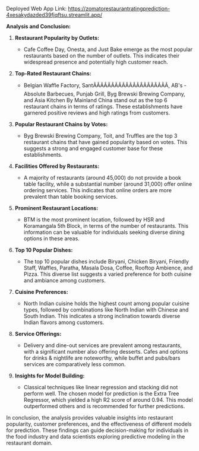 Deployed Web App Link:
https://zomatorestaurantratingprediction-4xesakydazded39fjqftsu.streamlit.app/


**Analysis and Conclusion:**

1. **Restaurant Popularity by Outlets:**
   - Cafe Coffee Day, Onesta, and Just Bake emerge as the most popular restaurants based on the number of outlets. This indicates their widespread presence and potentially high customer reach.

2. **Top-Rated Restaurant Chains:**
   - Belgian Waffle Factory, SantÃÂÃÂÃÂÃÂÃÂÃÂÃÂÃÂÃÂÃÂÃ, AB's - Absolute Barbecues, Punjab Grill, Byg Brewski Brewing Company, and Asia Kitchen By Mainland China stand out as the top 6 restaurant chains in terms of ratings. These establishments have garnered positive reviews and high ratings from customers.

3. **Popular Restaurant Chains by Votes:**
   - Byg Brewski Brewing Company, Toit, and Truffles are the top 3 restaurant chains that have gained popularity based on votes. This suggests a strong and engaged customer base for these establishments.

4. **Facilities Offered by Restaurants:**
   - A majority of restaurants (around 45,000) do not provide a book table facility, while a substantial number (around 31,000) offer online ordering services. This indicates that online orders are more prevalent than table booking services.

5. **Prominent Restaurant Locations:**
   - BTM is the most prominent location, followed by HSR and Koramangala 5th Block, in terms of the number of restaurants. This information can be valuable for individuals seeking diverse dining options in these areas.

6. **Top 10 Popular Dishes:**
   - The top 10 popular dishes include Biryani, Chicken Biryani, Friendly Staff, Waffles, Paratha, Masala Dosa, Coffee, Rooftop Ambience, and Pizza. This diverse list suggests a varied preference for both cuisine and ambiance among customers.

7. **Cuisine Preferences:**
   - North Indian cuisine holds the highest count among popular cuisine types, followed by combinations like North Indian with Chinese and South Indian. This indicates a strong inclination towards diverse Indian flavors among customers.

8. **Service Offerings:**
   - Delivery and dine-out services are prevalent among restaurants, with a significant number also offering desserts. Cafes and options for drinks & nightlife are noteworthy, while buffet and pubs/bars services are comparatively less common.

9. **Insights for Model Building:**
   - Classical techniques like linear regression and stacking did not perform well. The chosen model for prediction is the Extra Tree Regressor, which yielded a high R2 score of around 0.94. This model outperformed others and is recommended for further predictions.

In conclusion, the analysis provides valuable insights into restaurant popularity, customer preferences, and the effectiveness of different models for prediction. These findings can guide decision-making for individuals in the food industry and data scientists exploring predictive modeling in the restaurant domain.
